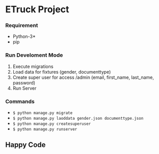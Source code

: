 # ETruck Project 

### Requirement

- Python-3*
- pip


### Run Develoment Mode

1. Execute migrations
2. Load data for fixtures (gender, documenttype)
3. Create super user for access /admin (email, first_name, last_name, password)
4. Run Server

### Commands

- ```$ python manage.py migrate```
- ```$ python manage.py laoddata gender.json documenttype.json```
- ```$ python manage.py createsuperuser```
- ```$ python manage.py runserver``` 


## Happy Code 